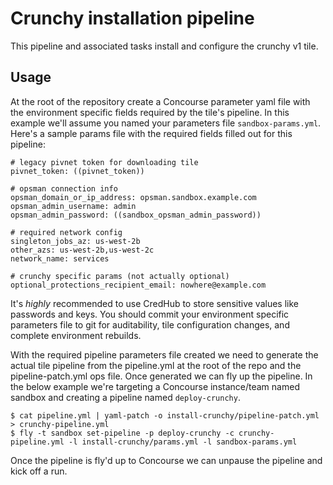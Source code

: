 # Crunchy installation pipeline

This pipeline and associated tasks install and configure the crunchy v1 tile.

## Usage

At the root of the repository create a Concourse parameter yaml file with the environment specific fields required by the tile's pipeline. In this example we'll assume you named your parameters file `sandbox-params.yml`. Here's a sample params file with the required fields filled out for this pipeline:

```
# legacy pivnet token for downloading tile
pivnet_token: ((pivnet_token))

# opsman connection info
opsman_domain_or_ip_address: opsman.sandbox.example.com
opsman_admin_username: admin
opsman_admin_password: ((sandbox_opsman_admin_password))

# required network config
singleton_jobs_az: us-west-2b
other_azs: us-west-2b,us-west-2c
network_name: services

# crunchy specific params (not actually optional)
optional_protections_recipient_email: nowhere@example.com
```

It's _highly_ recommended to use CredHub to store sensitive values like passwords and keys. You should commit your environment specific parameters file to git for auditability, tile configuration changes, and complete environment rebuilds.

With the required pipeline parameters file created we need to generate the actual tile pipeline from the pipeline.yml at the root of the repo and the pipeline-patch.yml ops file. Once generated we can fly up the pipeline. In the below example we're targeting a Concourse instance/team named sandbox and creating a pipeline named `deploy-crunchy`.

```
$ cat pipeline.yml | yaml-patch -o install-crunchy/pipeline-patch.yml > crunchy-pipeline.yml
$ fly -t sandbox set-pipeline -p deploy-crunchy -c crunchy-pipeline.yml -l install-crunchy/params.yml -l sandbox-params.yml
```

Once the pipeline is fly'd up to Concourse we can unpause the pipeline and kick off a run.
